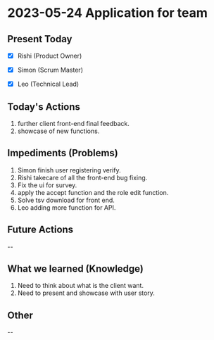 # 2023-05-24 Application for team

## Present Today
- [X] Rishi (Product Owner)
- [X] Simon (Scrum Master)
- [X] Leo (Technical Lead)


## Today's Actions

1. further client front-end final feedback.
2. showcase of new functions.


## Impediments (Problems)
1. Simon finish user registering verify.
2. Rishi takecare of all the front-end bug fixing.
3. Fix the ui for survey.
4. apply the accept function and the role edit function.
5. Solve tsv download for front end.
6. Leo adding more function for API.

## Future Actions
--

## What we learned (Knowledge)
1. Need to think about what is the client want.
2. Need to present and showcase with user story.

## Other
--
